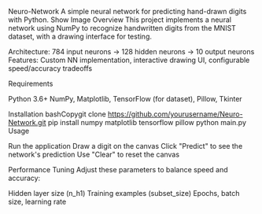 Neuro-Network
A simple neural network for predicting hand-drawn digits with Python.
Show Image
Overview
This project implements a neural network using NumPy to recognize handwritten digits from the MNIST dataset, with a drawing interface for testing.

Architecture: 784 input neurons → 128 hidden neurons → 10 output neurons
Features: Custom NN implementation, interactive drawing UI, configurable speed/accuracy tradeoffs

Requirements

Python 3.6+
NumPy, Matplotlib, TensorFlow (for dataset), Pillow, Tkinter

Installation
bashCopygit clone https://github.com/yourusername/Neuro-Network.git
pip install numpy matplotlib tensorflow pillow
python main.py
Usage

Run the application
Draw a digit on the canvas
Click "Predict" to see the network's prediction
Use "Clear" to reset the canvas

Performance Tuning
Adjust these parameters to balance speed and accuracy:

Hidden layer size (n_h1)
Training examples (subset_size)
Epochs, batch size, learning rate
